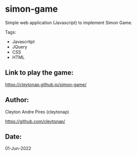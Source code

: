 # simon-game

Simple web application (Javascript) to implement Simon Game.

Tags:
  - Javascritpt
  - JQuery
  - CSS
  - HTML

## Link to play the game:
https://cleytonap.github.io/simon-game/

## Author: 
Cleyton Andre Pires (cleytonap)

https://github.com/cleytonap/

## Date:
01-Jun-2022


